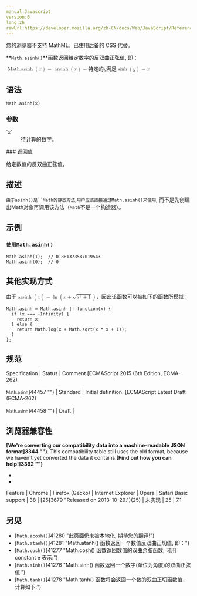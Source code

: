 ```yaml
---
manual:Javascript
version:0
lang:zh
rawUrl:https://developer.mozilla.org/zh-CN/docs/Web/JavaScript/Reference/Global_Objects/Math/asinh
---
```






您的浏览器不支持 MathML。已使用后备的 CSS 代替。




**`Math.asinh()`**函数返回给定数字的反双曲正弦值, 即：



<math><semantics><mrow><mstyle><mrow><mo>Math.asinh</mo><mo>(</mo><mi>x</mi><mo>)</mo></mrow></mstyle><mo>=</mo><mo>arsinh</mo><mo>(</mo><mi>x</mi><mo>)</mo><mo>=</mo><mtext>特定的</mtext><mspace></mspace><mi>y</mi><mspace></mspace><mtext>满足</mtext><mspace></mspace><mo>sinh</mo><mo>(</mo><mi>y</mi><mo>)</mo><mo>=</mo><mi>x</mi></mrow></semantics></math>


## 语法<a name="语法"></a>

```
Math.asinh(x)
```

### 参数<a name="参数"></a>
<dl><dt id=''>`x`</dt><dd>待计算的数字。</dd></dl>
### 返回值<a name="返回值"></a>


给定数值的反双曲正弦值。


## 描述<a name="描述"></a>


`由于asinh()是``Math的静态方法`,`用户应该直接通过Math.asinh()来使用`, 而不是先创建出Math对象再调用该方法（`Math`不是一个构造器）。


## 示例<a name="示例"></a>

### `使用Math.asinh()`<a name="使用Math.asinh()"></a>

```
Math.asinh(1);  // 0.881373587019543
Math.asinh(0);  // 0
```

## 其他实现方式<a name="其他实现方式"></a>


由于<math><semantics><mrow><mo>arsinh</mo><mo>(</mo><mi>x</mi><mo>)</mo><mo>=</mo><mo>ln</mo><mrow><mo>(</mo><mrow><mi>x</mi><mo>+</mo><msqrt><mrow><msup><mi>x</mi><mn>2</mn></msup><mo>+</mo><mn>1</mn></mrow></msqrt></mrow><mo>)</mo></mrow></mrow></semantics></math>，因此该函数可以被如下的函数所模拟：


```
Math.asinh = Math.asinh || function(x) {
  if (x === -Infinity) {
    return x;
  } else {
    return Math.log(x + Math.sqrt(x * x + 1));
  }
};
```

## 规范<a name="规范"></a>

Specification | Status | Comment 
[ECMAScript 2015 (6th Edition, ECMA-262)<br></br><small>Math.asinh</small>]44457 "") | Standard | Initial definition. 
[ECMAScript Latest Draft (ECMA-262)<br></br><small>Math.asinh</small>]44458 "") | Draft |  


## 浏览器兼容性<a name="浏览器兼容性"></a>


**[We&#39;re converting our compatibility data into a machine-readable JSON format]3344 "")**. This compatibility table still uses the old format, because we haven&#39;t yet converted the data it contains.**[Find out how you can help!]3392 "")**


* 
* 

Feature | Chrome | Firefox (Gecko) | Internet Explorer | Opera | Safari 
Basic support | 38 | [25]3679 "Released on 2013-10-29.")(25) | 未实现 | 25 | 7.1 





## 另见<a name="另见"></a>

* [`Math.acosh()`]41280 "此页面仍未被本地化, 期待您的翻译!")
* [`Math.atanh()`]41281 "Math.atanh() 函数返回一个数值反双曲正切值, 即：")
* [`Math.cosh()`]41277 "Math.cosh() 函数返回数值的双曲余弦函数, 可用 constant e 表示:")
* [`Math.sinh()`]41276 "Math.sinh() 函数返回一个数字(单位为角度)的双曲正弦值.")
* [`Math.tanh()`]41278 "Math.tanh() 函数将会返回一个数的双曲正切函数值，计算如下:")



